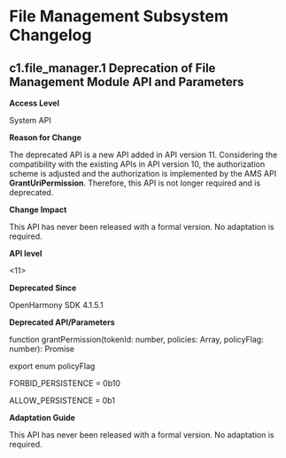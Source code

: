 # File Management Subsystem Changelog

## c1.file_manager.1 Deprecation of File Management Module API and Parameters

**Access Level**

System API

**Reason for Change**

The deprecated API is a new API added in API version 11. Considering the compatibility with the existing APIs in API version 10, the authorization scheme is adjusted and the authorization is implemented by the AMS API **GrantUriPermission**. Therefore, this API is not longer required and is deprecated.

**Change Impact**

This API has never been released with a formal version. No adaptation is required.

**API level**

<11>

**Deprecated Since**

OpenHarmony SDK 4.1.5.1

**Deprecated API/Parameters**

function grantPermission(tokenId: number, policies: Array<PolicyInfo>, policyFlag: number): Promise<void>

export enum policyFlag

FORBID_PERSISTENCE = 0b10

ALLOW_PERSISTENCE = 0b1

**Adaptation Guide**

This API has never been released with a formal version. No adaptation is required.
